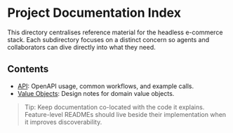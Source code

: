# Project Documentation Index

This directory centralises reference material for the headless e-commerce stack. Each subdirectory focuses on a distinct concern so agents and collaborators can dive directly into what they need.

## Contents

- [API](api/README.md): OpenAPI usage, common workflows, and example calls.
- [Value Objects](value-objects-implementation.md): Design notes for domain value objects.

> Tip: Keep documentation co-located with the code it explains. Feature-level READMEs should live beside their implementation when it improves discoverability.
